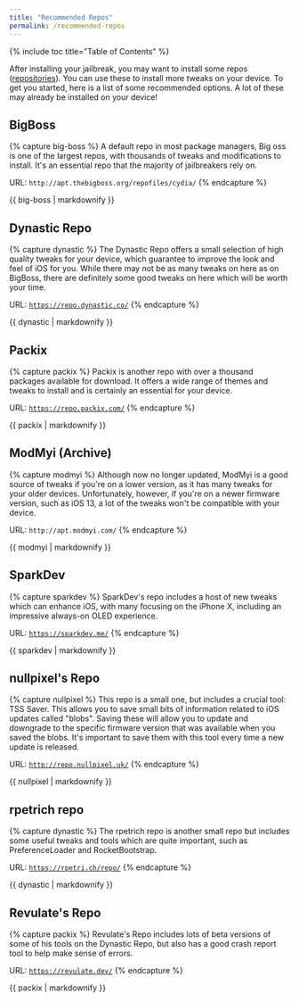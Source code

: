 ```yaml
---
title: "Recommended Repos"
permalink: /recommended-repos
---
```


{% include toc title="Table of Contents" %}

After installing your jailbreak, you may want to install some repos ([repositories](faq#repos)). You can use these to install more tweaks on your device. To get you started, here is a list of some recommended options. A lot of these may already be installed on your device!

## BigBoss

{% capture big-boss %}
A default repo in most package managers, Big oss is one of the largest repos, with thousands of tweaks and modifications to install. It's an essential repo that the majority of jailbreakers rely on.

URL: `http://apt.thebigboss.org/repofiles/cydia/`
{% endcapture %}

<div class="notice--info">{{ big-boss | markdownify }}</div>

## Dynastic Repo

{% capture dynastic %}
The Dynastic Repo offers a small selection of high quality tweaks for your device, which guarantee to improve the look and feel of iOS for you. While there may not be as many tweaks on here as on BigBoss, there are definitely some good tweaks on here which will be worth your time.

URL: <code><a href="https://repo.dynastic.co/" target="_blank">https://repo.dynastic.co/</a></code>
{% endcapture %}

<div class="notice--primary">{{ dynastic | markdownify }}</div>

## Packix

{% capture packix %}
Packix is another repo with over a thousand packages available for download. It offers a wide range of themes and tweaks to install and is certainly an essential for your device.

URL: <code><a href="https://repo.packix.com/" target="_blank">https://repo.packix.com/</a></code>
{% endcapture %}

<div class="notice--success">{{ packix | markdownify }}</div>

## ModMyi (Archive)

{% capture modmyi %}
Although now no longer updated, ModMyi is a good source of tweaks if you're on a lower version, as it has many tweaks for your older devices. Unfortunately, however, if you're on a newer firmware version, such as iOS 13, a lot of the tweaks won't be compatible with your device.

URL: `http://apt.modmyi.com/`
{% endcapture %}

<div class="notice--warning">{{ modmyi | markdownify }}</div>

## SparkDev

{% capture sparkdev %}
SparkDev's repo includes a host of new tweaks which can enhance iOS, with many focusing on the iPhone X, including an impressive always-on OLED experience.

URL: <code><a href="https://sparkdev.me/" target="_blank">https://sparkdev.me/</a></code>
{% endcapture %}

<div class="notice--danger">{{ sparkdev | markdownify }}</div>

## nullpixel's Repo

{% capture nullpixel %}
This repo is a small one, but includes a crucial tool: TSS Saver. This allows you to save small bits of information related to iOS updates called "blobs". Saving these will allow you to update and downgrade to the specific firmware version that was available when you saved the blobs. It's important to save them with this tool every time a new update is released.

URL: <code><a href="http://repo.nullpixel.uk/" target="_blank">http://repo.nullpixel.uk/</a></code>
{% endcapture %}

<div class="notice--info">{{ nullpixel | markdownify }}</div>

## rpetrich repo

{% capture dynastic %}
The rpetrich repo is another small repo but includes some useful tweaks and tools which are quite important, such as PreferenceLoader and RocketBootstrap.

URL: <code><a href="https://rpetri.ch/repo/" target="_blank">https://rpetri.ch/repo/</a></code>
{% endcapture %}

<div class="notice--primary">{{ dynastic | markdownify }}</div>

## Revulate's Repo

{% capture packix %}
Revulate's Repo includes lots of beta versions of some of his tools on the Dynastic Repo, but also has a good crash report tool to help make sense of errors.

URL: <code><a href="https://revulate.dev/" target="_blank">https://revulate.dev/</a></code>
{% endcapture %}

<div class="notice--success">{{ packix | markdownify }}</div>
